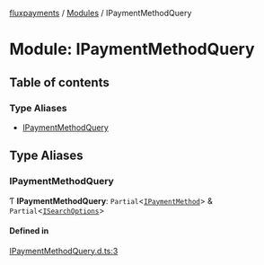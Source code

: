 [fluxpayments](../README.md) / [Modules](../modules.md) / IPaymentMethodQuery

# Module: IPaymentMethodQuery

## Table of contents

### Type Aliases

- [IPaymentMethodQuery](IPaymentMethodQuery.md#ipaymentmethodquery)

## Type Aliases

### IPaymentMethodQuery

Ƭ **IPaymentMethodQuery**: `Partial`\<[`IPaymentMethod`](IPaymentMethod.md#ipaymentmethod)\> & `Partial`\<[`ISearchOptions`](../interfaces/ISearchOptions.ISearchOptions.md)\>

#### Defined in

[IPaymentMethodQuery.d.ts:3](https://github.com/fluxpayments1/fluxpayments_api_ts/blob/caa92350d28ad0c86e062f54c70f6d8a51392cd1/src/types/flux_types/IPaymentMethodQuery.d.ts#L3)
